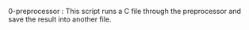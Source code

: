 0-preprocessor : This script runs a C file through the preprocessor and save the result into another file.
